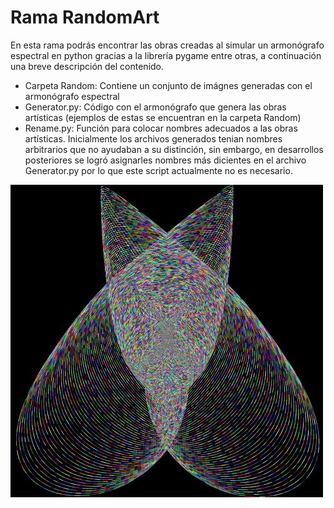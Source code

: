 # Rama RandomArt
En esta rama podrás encontrar las obras creadas al simular un armonógrafo espectral en python gracias a la librería pygame entre otras, a continuación una breve descripción del contenido.

* Carpeta Random: Contiene un conjunto de imágnes generadas con el armonógrafo espectral
* Generator.py: Código con el armonógrafo que genera las obras artísticas (ejemplos de estas se encuentran en la carpeta Random)
* Rename.py: Función para colocar nombres adecuados a las obras artísticas. Inicialmente los archivos generados tenian nombres arbitrarios que no ayudaban a su distinción, sin embargo, en desarrollos posteriores se logró asignarles nombres más dicientes en el archivo Generator.py por lo que este script actualmente no es necesario. 

![](oscilatorio08.jpg)